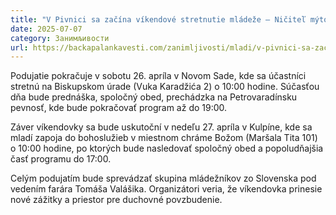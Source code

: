 ```yaml
---
title: "V Pivnici sa začína víkendové stretnutie mládeže – Ničiteľ mýtov"
date: 2025-07-07
category: Занимљивости
url: https://backapalankavesti.com/zanimljivosti/mladi/v-pivnici-sa-zacina-vikendove-stretnutie-mladeze-nicitel-mytov/
---
```


Podujatie pokračuje v sobotu 26. apríla v Novom Sade, kde sa účastníci stretnú na Biskupskom úrade (Vuka Karadžića 2) o 10:00 hodine. Súčasťou dňa bude prednáška, spoločný obed, prechádzka na Petrovaradínsku pevnosť, kde bude pokračovať program až do 19:00.

Záver víkendovky sa bude uskutoční v nedeľu 27. apríla v Kulpíne, kde sa mladí zapoja do bohoslužieb v miestnom chráme Božom (Maršala Tita 101) o 10:00 hodine, po ktorých bude nasledovať spoločný obed a popoludňajšia časť programu do 17:00.

Celým podujatím bude sprevádzať skupina mládežníkov zo Slovenska pod vedením farára Tomáša Valášika. Organizátori veria, že víkendovka prinesie nové zážitky a priestor pre duchovné povzbudenie.
